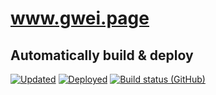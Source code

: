 # www.gwei.page

## Automatically build & deploy
[![Updated](https://img.shields.io/github/last-commit/garywei944/gwei.page.svg?label=Updated&logo=github&maxAge=600)](https://github.com/garywei944/gwei.page/commits)
[![Deployed](https://img.shields.io/github/last-commit/garywei944/gwei.page/deploy.svg?label=Deployed&logo=github&maxAge=600)](https://github.com/garywei944/gwei.page/commits)
[![Build status (GitHub)](https://img.shields.io/github/workflow/status/garywei944/gwei.page/Deploy%20to%20AWS/main?label=Deploy%20to%20AWS&logo=github&maxAge=600)](https://github.com/garywei944/gwei.page/actions?query=workflow%3A%22Build+and+Deploy%22)
